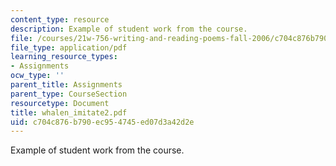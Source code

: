 ```yaml
---
content_type: resource
description: Example of student work from the course.
file: /courses/21w-756-writing-and-reading-poems-fall-2006/c704c876b790ec954745ed07d3a42d2e_whalen_imitate2.pdf
file_type: application/pdf
learning_resource_types:
- Assignments
ocw_type: ''
parent_title: Assignments
parent_type: CourseSection
resourcetype: Document
title: whalen_imitate2.pdf
uid: c704c876-b790-ec95-4745-ed07d3a42d2e
---
```

Example of student work from the course.

